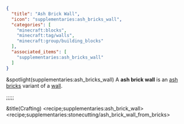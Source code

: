 ```json
{
  "title": "Ash Brick Wall",
  "icon": "supplementaries:ash_bricks_wall",
  "categories": [
    "minecraft:blocks",
    "minecraft:tag/walls",
    "minecraft:group/building_blocks"
  ],
  "associated_items": [
    "supplementaries:ash_bricks_wall"
  ]
}
```

&spotlight(supplementaries:ash_bricks_wall)
A **ash brick wall** is an [ash bricks](^supplementaries:ash_bricks) variant of a [wall](^minecraft:tag/walls).

;;;;;

&title(Crafting)
<recipe;supplementaries:ash_brick_wall>
<recipe;supplementaries:stonecutting/ash_brick_wall_from_bricks>
